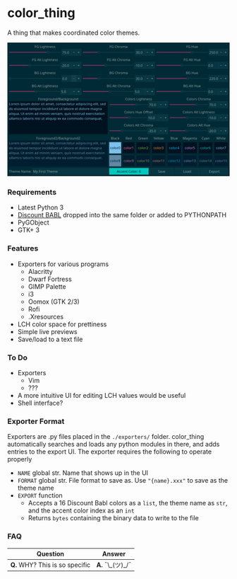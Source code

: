 # color_thing
A thing that makes coordinated color themes.

<img src="./screenshot.png">

### Requirements 
* Latest Python 3
* [Discount BABL] dropped into the same folder or added to PYTHONPATH
* PyGObject
* GTK+ 3

### Features
* Exporters for various programs
  * Alacritty
  * Dwarf Fortress
  * GIMP Palette
  * i3
  * Oomox (GTK 2/3)
  * Rofi
  * .Xresources
* LCH color space for prettiness
* Simple live previews
* Save/load to a text file

### To Do
* Exporters
  * Vim
  * ???
* A more intuitive UI for editing LCH values would be useful
* Shell interface?

### Exporter Format
Exporters are .py files placed in the `./exporters/` folder. color_thing automatically searches and loads any python modules in there, and adds entries to the export UI. The exporter requires the following to operate properly
* `NAME` global str. Name that shows up in the UI
* `FORMAT` global str. File format to save as. Use `"{name}.xxx"` to save as the theme name
* `EXPORT` function
  * Accepts a 16 Discount Babl colors as a `list`, the theme name as `str`, and the accent color index as an `int`
  * Returns `bytes` containing the binary data to write to the file

### FAQ
Question|Answer
--------|------
**Q.** WHY? This is so specific|**A.** ¯\\\_(ツ)_/¯

[Discount BABL]: https://github.com/Beinsezii/Discount-BABL
